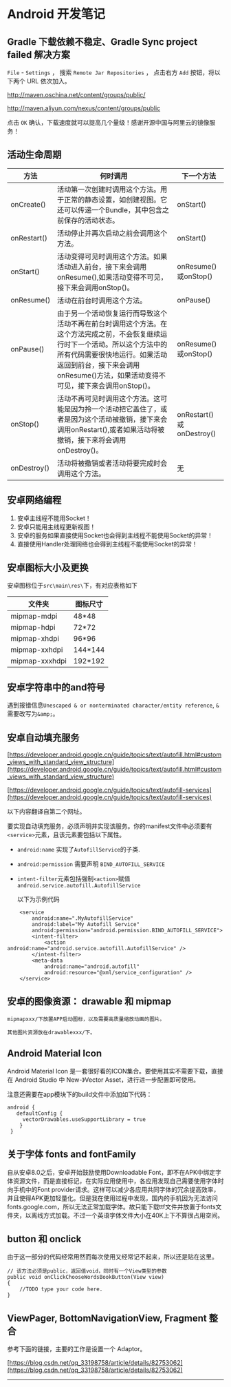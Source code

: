 # Android 开发笔记

## Gradle 下载依赖不稳定、Gradle Sync project failed 解决方案

`File` - `Settings` ， 搜索 `Remote Jar Repositories` ， 点击右方 `Add` 按钮，将以下两个 URL 依次加入。

http://maven.oschina.net/content/groups/public/

http://maven.aliyun.com/nexus/content/groups/public

点击 `OK` 确认，下载速度就可以提高几个量级！感谢开源中国与阿里云的镜像服务！

## 活动生命周期

|方法|何时调用|下一个方法|
|-|-|-|
|onCreate()|活动第一次创建时调用这个方法。用于正常的静态设置，如创建视图。它还可以传递一个Bundle，其中包含之前保存的活动状态。|onStart()|
|onRestart()|活动停止并再次启动之前会调用这个方法。|onStart()|
|onStart()|活动变得可见时调用这个方法。如果活动进入前台，接下来会调用onResume(),如果活动变得不可见，接下来会调用onStop()。|onResume()或onStop()|
|onResume()|活动在前台时调用这个方法。|onPause()|
|onPause()|由于另一个活动恢复运行而导致这个活动不再在前台时调用这个方法。在这个方法完成之前，不会恢复继续运行时下一个活动。所以这个方法中的所有代码需要很快地运行。如果活动返回到前台，接下来会调用onResume()方法，如果活动变得不可见，接下来会调用onStop()。|onResume()或onStop()|
|onStop()|活动不再可见时调用这个方法。这可能是因为拎一个活动把它盖住了，或者是因为这个活动被撤销，接下来会调用onRestart(),或者如果活动将被撤销，接下来将会调用onDestroy()。|onRestart()或onDestroy()|
|onDestroy()|活动将被撤销或者活动将要完成时会调用这个方法。|无|

## 安卓网络编程

1.  安卓主线程不能用Socket！
2.  安卓只能用主线程更新视图！
3.  安卓的服务如果直接使用Socket也会得到主线程不能使用Socket的异常！
4.  直接使用Handler处理网络也会得到主线程不能使用Socket的异常！

## 安卓图标大小及更换

安卓图标位于`src\main\res\`下，有对应表格如下

|文件夹|图标尺寸|
|-|-|
|mipmap-mdpi|48*48|
|mipmap-hdpi|72*72|
|mipmap-xhdpi|96*96|
|mipmap-xxhdpi|144*144|
|mipmap-xxxhdpi|192*192|

## 安卓字符串中的and符号

遇到报错信息`Unescaped & or nonterminated character/entity reference`, `&`需要改写为`&amp;`。

## 安卓自动填充服务

[https://developer.android.google.cn/guide/topics/text/autofill.html#custom_views_with_standard_view_structure](https://developer.android.google.cn/guide/topics/text/autofill.html#custom_views_with_standard_view_structure)

[https://developer.android.google.cn/guide/topics/text/autofill-services](https://developer.android.google.cn/guide/topics/text/autofill-services)

以下内容翻译自第二个网址。

要实现自动填充服务，必须声明并实现该服务。你的manifest文件中必须要有`<service>`元素，且该元素要包括以下属性。

* `android:name` 实现了`AutofillService`的子类.
* `android:permission` 需要声明 `BIND_AUTOFILL_SERVICE`
* `intent-filter`元素包括强制`<action>`赋值`android.service.autofill.AutofillService`
  
  以下为示例代码

```
    <service
        android:name=".MyAutofillService"
        android:label="My Autofill Service"
        android:permission="android.permission.BIND_AUTOFILL_SERVICE">
        <intent-filter>
            <action android:name="android.service.autofill.AutofillService" />
        </intent-filter>
        <meta-data
            android:name="android.autofill"
            android:resource="@xml/service_configuration" />
    </service>
```

## 安卓的图像资源： drawable 和 mipmap

    mipmapxxx/下放置APP启动图标，以及需要高质量缩放动画的图片。

    其他图片资源放在drawablexxx/下。

## Android Material Icon

Android Material Icon 是一套很好看的ICON集合。要使用其实不需要下载，直接在 Android Studio 中 New-》Vector Asset，进行进一步配置即可使用。

注意还需要在app模块下的build文件中添加如下代码：

```
android {  
   defaultConfig {  
     vectorDrawables.useSupportLibrary = true  
    }  
 }
```

## 关于字体 fonts and fontFamily

自从安卓8.0之后，安卓开始鼓励使用Downloadable Font，即不在APK中绑定字体资源文件，而是直接标记，在实际应用使用中，各应用发现自己需要使用字体时向手机中的Font provider请求。这样可以减少各应用共同字体的冗余提高效率，并且使得APK更加轻量化。但是我在使用过程中发现，国内的手机因为无法访问fonts.google.com，所以无法正常加载字体。故只能下载ttf文件并放置于fonts文件夹，以离线方式加载。不过一个英语字体文件大小在40K上下不算很占用空间。

## button 和 onclick

由于这一部分的代码经常用然而每次使用又经常记不起来，所以还是贴在这里。

```
// 该方法必须是public，返回值void，同时有一个View类型的参数
public void onClickChooseWordsBookButton(View view)
{
    //TODO type your code here.
}
```

## ViewPager, BottomNavigationView, Fragment 整合

参考下面的链接，主要的工作是设置一个 Adaptor。

[https://blog.csdn.net/qq_33198758/article/details/82753062](https://blog.csdn.net/qq_33198758/article/details/82753062)


---

